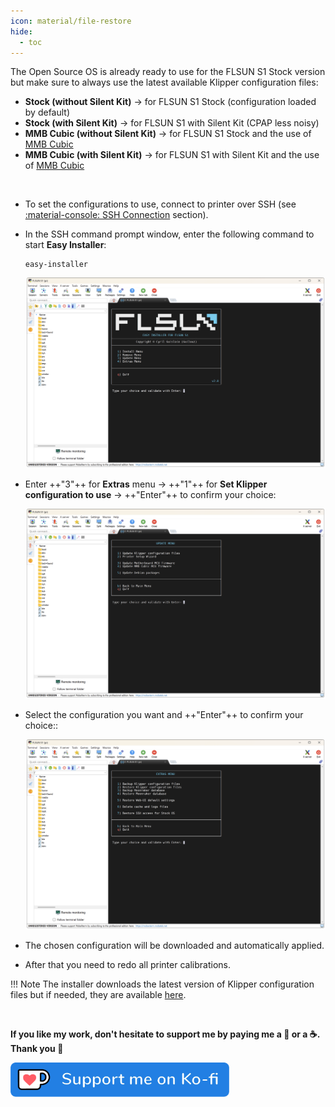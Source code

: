```yaml
---
icon: material/file-restore
hide:
  - toc
---
```


The Open Source OS is already ready to use for the FLSUN S1 Stock version but make sure to always use the latest available Klipper configuration files:

  - **Stock (without Silent Kit)** → for FLSUN S1 Stock (configuration loaded by default)
  - **Stock (with Silent Kit)** → for FLSUN S1 with Silent Kit (CPAP less noisy)
  - **MMB Cubic (without Silent Kit)** → for FLSUN S1 Stock and the use of <a href="../bigtreetech-mmb-cubic">MMB Cubic</a>
  - **MMB Cubic (with Silent Kit)** → for FLSUN S1 with Silent Kit  and the use of <a href="../bigtreetech-mmb-cubic">MMB Cubic</a>

<br />

- To set the configurations to use, connect to printer over SSH (see <a href="../ssh-connection">:material-console: SSH Connection</a> section).

- In the SSH command prompt window, enter the following command to start **Easy Installer**:

	``` title="SSH Command Prompt"
	easy-installer
	```

	<img width="900" src="../assets/images/installer-01.png">

- Enter ++"3"++ for **Extras** menu → ++"1"++ for **Set Klipper configuration to use** → ++"Enter"++ to confirm your choice:

	<img width="900" src="../assets/images/installer-04.png">

- Select the configuration you want and ++"Enter"++ to confirm your choice::

	<img width="900" src="../assets/images/installer-05.png">

- The chosen configuration will be downloaded and automatically applied.

- After that you need to redo all printer calibrations.

!!! Note
    The installer downloads the latest version of Klipper configuration files but if needed, they are available <a href="https://github.com/Guilouz/Klipper-Flsun-S1/tree/master/config">here</a>.

<br />

**If you like my work, don't hesitate to support me by paying me a 🍺 or a ☕. Thank you 🙂**

<a href="https://ko-fi.com/guilouz" target="_blank"><img width="350" src="../assets/images/ko-fi.png"></a>
